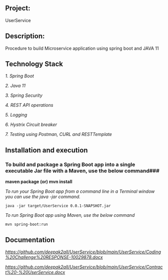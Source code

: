## Project: 
UserService


## Description: 
Procedure to build Microservice application using spring boot and JAVA 11


## Technology Stack

*1. Spring Boot*

*2. Java 11*

*3. Spring Security*

*4. REST API operations*

*5. Logging*

*6. Hystrix Circuit breaker*

*7. Testing using Postman, CURL and RESTTemplate*


## Installation and execution

### To build and package a Spring Boot app into a single executable Jar file with a Maven, use the below command###
**maven package (or)  mvn install**


*To run your Spring Boot app from a command line in a Terminal window you can use the java -jar command.* 
```
java -jar target/UserService 0.0.1-SNAPSHOT.jar
```

*To run Spring Boot app using Maven, use the below command*
```
mvn spring-boot:run 
```

## Documentation

*https://github.com/deepak2all/UserService/blob/main/UserService/Coding%20Challenge%20RESPONSE-10029878.docx*

*https://github.com/deepak2all/UserService/blob/main/UserService/Contract%20-%20UserService.docx*
